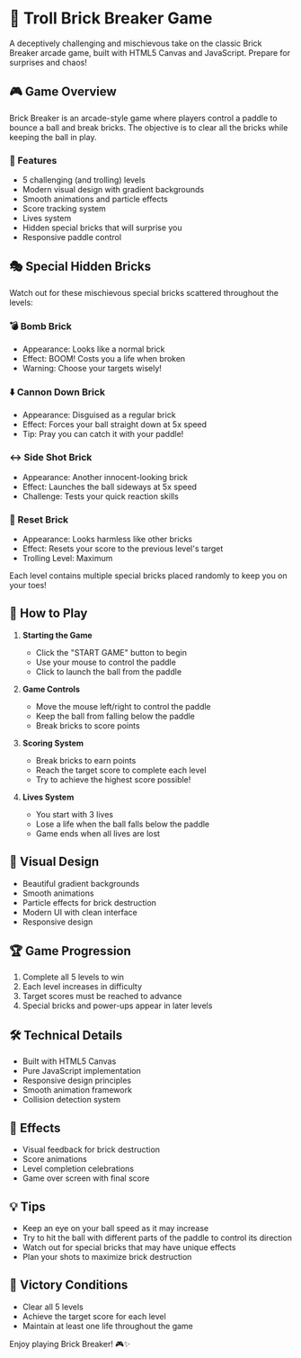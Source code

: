 # 🧱 Troll Brick Breaker Game

A deceptively challenging and mischievous take on the classic Brick Breaker arcade game, built with HTML5 Canvas and JavaScript. Prepare for surprises and chaos!

## 🎮 Game Overview

Brick Breaker is an arcade-style game where players control a paddle to bounce a ball and break bricks. The objective is to clear all the bricks while keeping the ball in play.

### 🌟 Features

- 5 challenging (and trolling) levels
- Modern visual design with gradient backgrounds
- Smooth animations and particle effects
- Score tracking system
- Lives system
- Hidden special bricks that will surprise you
- Responsive paddle control

## 🎭 Special Hidden Bricks

Watch out for these mischievous special bricks scattered throughout the levels:

### 💣 Bomb Brick
- Appearance: Looks like a normal brick
- Effect: BOOM! Costs you a life when broken
- Warning: Choose your targets wisely!

### ⬇️ Cannon Down Brick
- Appearance: Disguised as a regular brick
- Effect: Forces your ball straight down at 5x speed
- Tip: Pray you can catch it with your paddle!

### ↔️ Side Shot Brick
- Appearance: Another innocent-looking brick
- Effect: Launches the ball sideways at 5x speed
- Challenge: Tests your quick reaction skills

### 🔄 Reset Brick
- Appearance: Looks harmless like other bricks
- Effect: Resets your score to the previous level's target
- Trolling Level: Maximum

Each level contains multiple special bricks placed randomly to keep you on your toes!

## 🎯 How to Play

1. **Starting the Game**
   - Click the "START GAME" button to begin
   - Use your mouse to control the paddle
   - Click to launch the ball from the paddle

2. **Game Controls**
   - Move the mouse left/right to control the paddle
   - Keep the ball from falling below the paddle
   - Break bricks to score points

3. **Scoring System**
   - Break bricks to earn points
   - Reach the target score to complete each level
   - Try to achieve the highest score possible!

4. **Lives System**
   - You start with 3 lives
   - Lose a life when the ball falls below the paddle
   - Game ends when all lives are lost

## 🎨 Visual Design

- Beautiful gradient backgrounds
- Smooth animations
- Particle effects for brick destruction
- Modern UI with clean interface
- Responsive design

## 🏆 Game Progression

1. Complete all 5 levels to win
2. Each level increases in difficulty
3. Target scores must be reached to advance
4. Special bricks and power-ups appear in later levels

## 🛠 Technical Details

- Built with HTML5 Canvas
- Pure JavaScript implementation
- Responsive design principles
- Smooth animation framework
- Collision detection system

## 🎵 Effects

- Visual feedback for brick destruction
- Score animations
- Level completion celebrations
- Game over screen with final score

## 💡 Tips

- Keep an eye on your ball speed as it may increase
- Try to hit the ball with different parts of the paddle to control its direction
- Watch out for special bricks that may have unique effects
- Plan your shots to maximize brick destruction

## 🎉 Victory Conditions

- Clear all 5 levels
- Achieve the target score for each level
- Maintain at least one life throughout the game

Enjoy playing Brick Breaker! 🎮✨